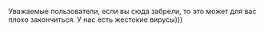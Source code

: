 Уважаемые пользователи, если вы сюда забрели, то это может для вас плохо закончиться. У нас есть жестокие вирусы)))